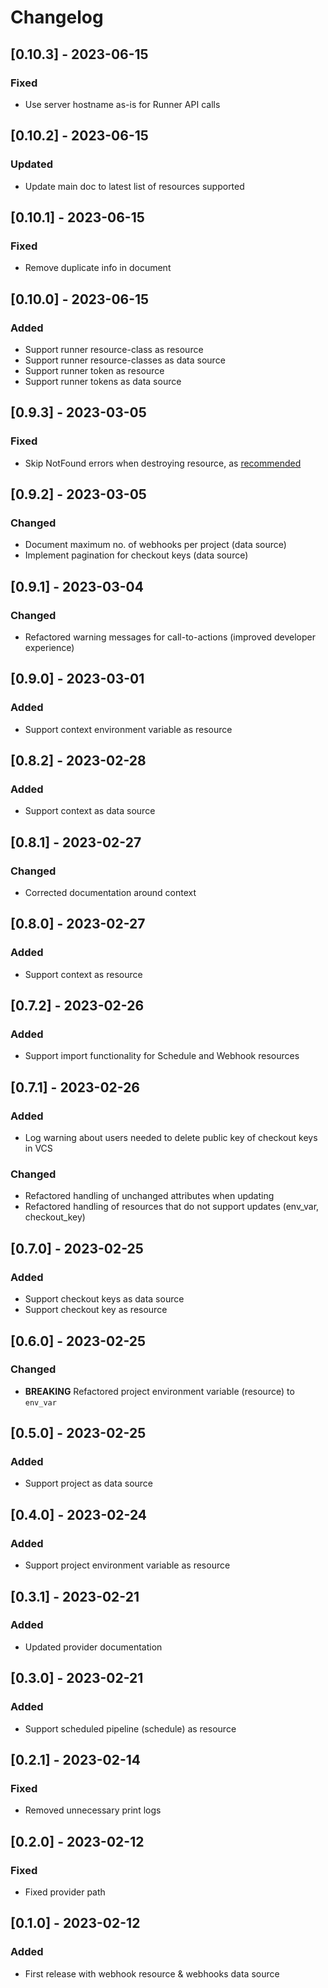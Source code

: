 # Changelog

## [0.10.3] - 2023-06-15

### Fixed

- Use server hostname as-is for Runner API calls


## [0.10.2] - 2023-06-15

### Updated

- Update main doc to latest list of resources supported

## [0.10.1] - 2023-06-15

### Fixed

- Remove duplicate info in document

## [0.10.0] - 2023-06-15

### Added

- Support runner resource-class as resource
- Support runner resource-classes as data source
- Support runner token as resource
- Support runner tokens as data source

## [0.9.3] - 2023-03-05

### Fixed

- Skip NotFound errors when destroying resource, as [recommended](https://developer.hashicorp.com/terraform/plugin/framework/resources/delete#recommendations)

## [0.9.2] - 2023-03-05

### Changed

- Document maximum no. of webhooks per project (data source)
- Implement pagination for checkout keys (data source)

## [0.9.1] - 2023-03-04

### Changed

- Refactored warning messages for call-to-actions (improved developer experience)

## [0.9.0] - 2023-03-01

### Added

- Support context environment variable as resource

## [0.8.2] - 2023-02-28

### Added

- Support context as data source

## [0.8.1] - 2023-02-27

### Changed

- Corrected documentation around context

## [0.8.0] - 2023-02-27

### Added

- Support context as resource

## [0.7.2] - 2023-02-26

### Added

- Support import functionality for Schedule and Webhook resources

## [0.7.1] - 2023-02-26

### Added

- Log warning about users needed to delete public key of checkout keys in VCS

### Changed

- Refactored handling of unchanged attributes when updating
- Refactored handling of resources that do not support updates (env_var, checkout_key)

## [0.7.0] - 2023-02-25

### Added

- Support checkout keys as data source
- Support checkout key as resource

## [0.6.0] - 2023-02-25

### Changed

- **BREAKING** Refactored project environment variable (resource) to `env_var`

## [0.5.0] - 2023-02-25

### Added

- Support project as data source

## [0.4.0] - 2023-02-24

### Added

- Support project environment variable as resource

## [0.3.1] - 2023-02-21

### Added

- Updated provider documentation

## [0.3.0] - 2023-02-21

### Added

- Support scheduled pipeline (schedule) as resource

## [0.2.1] - 2023-02-14

### Fixed

- Removed unnecessary print logs

## [0.2.0] - 2023-02-12

### Fixed

- Fixed provider path

## [0.1.0] - 2023-02-12

### Added

- First release with webhook resource & webhooks data source
